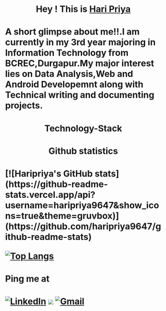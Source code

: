 <h1 align="center">Hey ! This is <a href="https://www.linkedin.com/in/hari-priya-207207191/">Hari Priya</a><h1>
<p>A short glimpse about me!!.I am currently in my 3rd year majoring in Information Technology from BCREC,Durgapur.My major interest lies on Data Analysis,Web and Android Developemnt along with Technical writing and documenting projects.<p>

<h1 align="center">Technology-Stack</h1>

<h1 align="center"> Github statistics<h1>
[![Haripriya's GitHub stats](https://github-readme-stats.vercel.app/api?username=haripriya9647&show_icons=true&theme=gruvbox)](https://github.com/haripriya9647/github-readme-stats)

[![Top Langs](https://github-readme-stats.vercel.app/api/top-langs/?username=haripriya9647&layout=compact)](https://github.com/haripriya9647/github-readme-stats)

<h1 align="centre">Ping me at<h1>

<a  href="https://www.linkedin.com/in/hari-priya-207207191/" target="_blank"><img alt="LinkedIn" src="https://img.shields.io/badge/linkedin%20-%230077B5.svg?&style=for-the-badge&logo=linkedin&logoColor=white" /></a>
<a href="https://twitter.com/Haripri86007496" target="_blank"><img src="https://img.shields.io/badge/twitter-%2300acee.svg?&style=for-the-badge&logo=twitter&logoColor=white&alt=twitter" /></a>
<a href="mailto:haripriya2k01@gmail.com"><img  alt="Gmail" src="https://img.shields.io/badge/Gmail-D14836?style=for-the-badge&logo=gmail&logoColor=white" />

